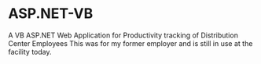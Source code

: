 # ASP.NET-VB
A VB ASP.NET Web Application for Productivity tracking of Distribution Center Employees
This was for my former employer and is still in use at the facility today.

